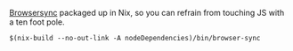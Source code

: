 [Browsersync](https://www.browsersync.io/) packaged up in Nix, so you can refrain from touching JS with a ten foot pole.

```
$(nix-build --no-out-link -A nodeDependencies)/bin/browser-sync
```
